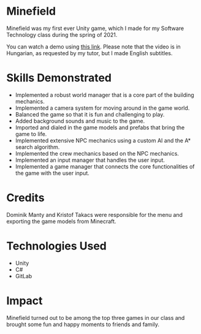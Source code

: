 # Minefield
Minefield was my first ever Unity game, which I made for my Software Technology class during the spring of 2021.

You can watch a demo using [this link](https://youtu.be/dvfuY1JlcvU). Please note that the video is in Hungarian, as requested by my tutor, but I made English subtitles.

# Skills Demonstrated
* Implemented a robust world manager that is a core part of the building mechanics.
* Implemented a camera system for moving around in the game world.
* Balanced the game so that it is fun and challenging to play.
* Added background sounds and music to the game.
* Imported and dialed in the game models and prefabs that bring the game to life.
* Implemented extensive NPC mechanics using a custom AI and the A* search algorithm.
* Implemented the crew mechanics based on the NPC mechanics.
* Implemented an input manager that handles the user input.
* Implemented a game manager that connects the core functionalities of the game with the user input.

# Credits
Dominik Manty and Kristof Takacs were responsible for the menu and exporting the game models from Minecraft.

# Technologies Used
* Unity
* C#
* GitLab

# Impact
Minefield turned out to be among the top three games in our class and brought some fun and happy moments to friends and family.
